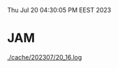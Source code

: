 Thu Jul 20 04:30:05 PM EEST 2023
# JAM
<a href='./cache/202307/20_16.log'>./cache/202307/20_16.log</a>
